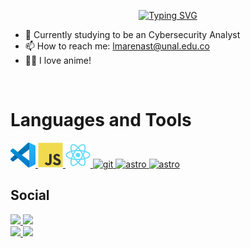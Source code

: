 <p align="center">
  <!-- Typing SVG by DenverCoder1 - https://github.com/DenverCoder1/readme-typing-svg -->
<a href="https://git.io/typing-svg"><img src="https://readme-typing-svg.demolab.com?font=Prompt&weight=500&size=30&duration=3000&pause=200&color=67E1F7&background=FFFFFF00&center=true&width=435&lines=Hi!%2C+im+Luis+Miguel;I+am+an+engineer+;and+AI+developer;Always+learning!" alt="Typing SVG" /></a>
</p>

- 🌱 Currently studying to be an Cybersecurity Analyst
- 📫 How to reach me: lmarenast@unal.edu.co
- 🙋‍♂️ I love anime!

<br>

# <b>Languages and Tools</b>
<p align="left">
<!-- vs code -->
 <a 
    href="https://code.visualstudio.com/" 
    target="_blank" rel="noreferrer"> 
    <img
        src="https://raw.githubusercontent.com/github/explore/80688e429a7d4ef2fca1e82350fe8e3517d3494d/topics/visual-studio-code/visual-studio-code.png"
        alt="VS code" width="40" height="40"
    /> 
 </a> 
 <!-- js -->
 <a 
    href="https://developer.mozilla.org/es/docs/Web/JavaScript" 
    target="_blank" rel="noreferrer"> 
    <img
        src="https://raw.githubusercontent.com/devicons/devicon/master/icons/javascript/javascript-original.svg"
        alt="java" width="40" height="40"
    /> 
 </a> 
 <!-- react -->
 <a 
    href="https://es.react.dev/" 
    target="_blank" rel="noreferrer"> 
    <img
        src="https://raw.githubusercontent.com/devicons/devicon/master/icons/react/react-original.svg"
        alt="java" width="40" height="40"
    /> 
 </a> 
 <!-- git -->
 <a 
    href="https://git-scm.com/"
    target="_blank" rel="noreferrer"> 
    <img
        src="https://www.vectorlogo.zone/logos/git-scm/git-scm-icon.svg" alt="git"
        width="40" height="40"
    /> 
 </a> 
<!--  python  -->
  <a 
    href="https://www.python.org/"
    target="_blank" rel="noreferrer"> 
    <img
        src="https://upload.wikimedia.org/wikipedia/commons/c/c3/Python-logo-notext.svg" alt="astro"
        width="40" height="40"
    /> 
 </a>
<!--  langchain  -->
  <a 
    href="https://python.langchain.com/"
    target="_blank" rel="noreferrer"> 
    <img
        src="https://exafunction.github.io/public/icons/langchain.png" alt="astro"
        width="40" height="40"
    /> 
 </a>  
<br>

</p> 

## <b>Social</b>
<p>
<!-- Github -->
<a 
    target="_blank" 
    href="https://github.com/lmarenast">
    <img
        src="https://img.shields.io/badge/GitHub-000000?style=for-the-badge&logo=github&logoColor=white">
    </img>    
</a>
<!-- LinkedIn -->
<a 
    target="_blank"
    href="https://www.linkedin.com/in/luis-miguel-arenas-tamayo-24a6701a9/">
    <img
        src="https://img.shields.io/badge/-LinkedIn-0077B5?style=for-the-badge&logo=Linkedin&logoColor=white">
    </img>
</a>
<br>
<!-- GMail -->
<a 
    target="_blank" 
    href="mailto:lmarenast@unal.edu.co">
    <img
        src="https://img.shields.io/badge/-Gmail-D14836?style=for-the-badge&logo=Gmail&logoColor=white">
    </img>    
</a>
<!-- Twitter -->
<a 
    target="_blank" 
    href="https://twitter.com/LuisSands7">
    <img
        src="https://img.shields.io/badge/Twitter-0077B5?style=for-the-badge&logo=Twitter&logoColor=white">
    </img>
</a>
</p>
